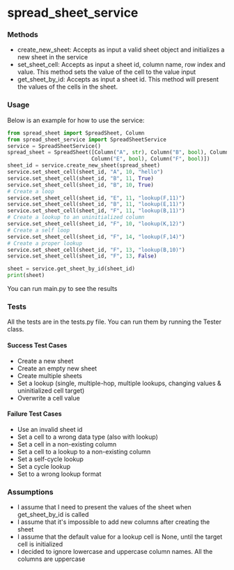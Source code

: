 # spread_sheet_service

### Methods

* create_new_sheet: Accepts as input a valid sheet object and initializes a new sheet in the service
* set_sheet_cell: Accepts as input a sheet id, column name, row index and value. This method sets the value of the cell to the value input
* get_sheet_by_id: Accepts as input a sheet id. This method will present the values of the cells in the sheet.

### Usage

Below is an example for how to use the service:
```python
from spread_sheet import SpreadSheet, Column
from spread_sheet_service import SpreadSheetService
service = SpreadSheetService()
spread_sheet = SpreadSheet([Column("A", str), Column("B", bool), Column("C", str), Column("D", float),
                           Column("E", bool), Column("F", bool)])
sheet_id = service.create_new_sheet(spread_sheet)
service.set_sheet_cell(sheet_id, "A", 10, "hello")
service.set_sheet_cell(sheet_id, "B", 11, True)
service.set_sheet_cell(sheet_id, "B", 10, True)
# Create a loop
service.set_sheet_cell(sheet_id, "E", 11, "lookup(F,11)")
service.set_sheet_cell(sheet_id, "B", 11, "lookup(E,11)")
service.set_sheet_cell(sheet_id, "F", 11, "lookup(B,11)")
# Create a lookup to an uninitialized column
service.set_sheet_cell(sheet_id, "F", 10, "lookup(K,12)")
# Create a self loop
service.set_sheet_cell(sheet_id, "F", 14, "lookup(F,14)")
# Create a proper lookup
service.set_sheet_cell(sheet_id, "F", 13, "lookup(B,10)")
service.set_sheet_cell(sheet_id, "F", 13, False)

sheet = service.get_sheet_by_id(sheet_id)
print(sheet)
```

You can run main.py to see the results

### Tests
All the tests are in the tests.py file. You can run them by running the Tester class.
#### Success Test Cases
* Create a new sheet
* Create an empty new sheet
* Create multiple sheets
* Set a lookup (single, multiple-hop, multiple lookups, changing values & uninitialized cell target)
* Overwrite a cell value

#### Failure Test Cases
* Use an invalid sheet id
* Set a cell to a wrong data type (also with lookup)
* Set a cell in a non-existing column
* Set a cell to a lookup to a non-existing column
* Set a self-cycle lookup
* Set a cycle lookup
* Set to a wrong lookup format


### Assumptions
* I assume that I need to present the values of the sheet when get_sheet_by_id is called
* I assume that it's impossible to add new columns after creating the sheet
* I assume that the default value for a lookup cell is None, until the target cell is initialized
* I decided to ignore lowercase and uppercase column names. All the columns are uppercase